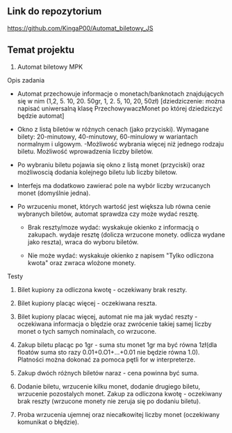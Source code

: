 ## Link do repozytorium
https://github.com/KingaP00/Automat_biletowy_JS

## Temat projektu
1. Automat biletowy MPK

Opis zadania

- Automat przechowuje informacje o monetach/banknotach znajdujących się w
nim (1,2, 5. 10, 20. 50gr, 1, 2. 5, 10, 20, 50zł) [dziedziczenie: można napisać
uniwersalną klasę PrzechowywaczMonet po której dziedziczyć będzie automat]
- Okno z listą biletów w różnych cenach (jako przyciski). Wymagane bilety:
20-minutowy, 40-minutowy, 60-minulowy w wariantach normalnym i ulgowym.
-Możliwość wybrania więcej niż jednego rodzaju biletu. Możliwość
wprowadzenia liczby biletów.
- Po wybraniu biletu pojawia się okno z listą monet (przyciski) oraz możliwoscią dodania kolejnego biletu lub liczby biletow.
- Interfejs ma dodatkowo zawierać pole na wybór liczby wrzucanych monet (domyślnie jedna).

- Po wrzuceniu monet, których wartość jest większa lub równa cenie wybranych biletów, automat sprawdza czy może wydać resztę.

    - Brak reszty/moze wydać: wyskakuje okienko z informacją o zakupach. wydaje
    resztę (dolicza wrzucone monety. odlicza wydane jako reszta), wraca do
    wyboru biletów.

    - Nie może wydać: wyskakuje okienko z napisem "Tylko odliczona kwota" oraz zwraca wlożone monety.

Testy

1. Bilet kupiony za odliczona kwotę - oczekiwany brak reszty.

2. Bilet kupiony placąc więcej - oczekiwana reszta.

3. Bilet kupiony placac więcej, automat nie ma jak wydać reszty - oczekiwana informacja o blędzie oraz zwrócenie takiej samej liczby monet o tych samych nominalach, co wrzucone.

4. Zakup biletu placąc po 1gr - suma stu monet 1gr ma być równa 1zł(dla floatów  suma sto razy 0.01+0.O1+...+0.01 nie będzie równa 1.0). Platności można dokonać za pomoca pętli for w interpreterze.

5. Zakup dwóch różnych biletów naraz - cena powinna być suma.

6. Dodanie biletu, wrzucenie kilku monet, dodanie drugiego biletu, wrzucenie pozostalych monet. Zakup za odliczona kwotę - oczekiwany brak reszty (wrzucone monety nie zeruja się po dodaniu biletu).

7. Proba wrzucenia ujemnej oraz niecałkowitej liczby monet (oczekiwany komunikat  o błędzie).
